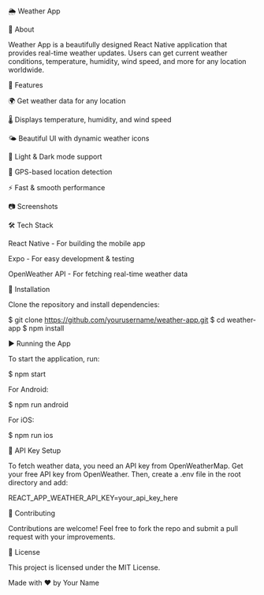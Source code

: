 🌦 Weather App




📌 About

Weather App is a beautifully designed React Native application that provides real-time weather updates. Users can get current weather conditions, temperature, humidity, wind speed, and more for any location worldwide.

🚀 Features

🌍 Get weather data for any location

🌡 Displays temperature, humidity, and wind speed

🌤 Beautiful UI with dynamic weather icons

🎨 Light & Dark mode support

📍 GPS-based location detection

⚡ Fast & smooth performance

📷 Screenshots

🛠 Tech Stack

React Native - For building the mobile app

Expo - For easy development & testing

OpenWeather API - For fetching real-time weather data

🔧 Installation

Clone the repository and install dependencies:

$ git clone https://github.com/yourusername/weather-app.git
$ cd weather-app
$ npm install

▶️ Running the App

To start the application, run:

$ npm start

For Android:

$ npm run android

For iOS:

$ npm run ios

🔑 API Key Setup

To fetch weather data, you need an API key from OpenWeatherMap. Get your free API key from OpenWeather. Then, create a .env file in the root directory and add:

REACT_APP_WEATHER_API_KEY=your_api_key_here

🤝 Contributing

Contributions are welcome! Feel free to fork the repo and submit a pull request with your improvements.

📜 License

This project is licensed under the MIT License.

Made with ❤️ by Your Name

